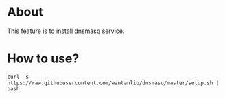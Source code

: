 # About

This feature is to install dnsmasq service.

# How to use?

`curl -s https://raw.githubusercontent.com/wantanlio/dnsmasq/master/setup.sh | bash`
